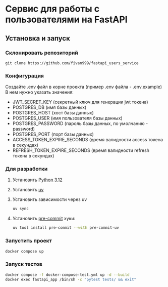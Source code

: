 # Cервис для работы с пользователями на FastAPI
## Установка и запуск
### Склонировать репозиторий
```
git clone https://github.com/fivan999/fastapi_users_service
```
### Конфигурация
Создайте .env файл в корне проекта (пример .env файла - .env.example) <br>
В нем нужно указать значения:<br>
- JWT_SECRET_KEY (секретный ключ для генерации jwt токена)<br>
- POSTGRES_DB (имя базы данных)
- POSTGRES_HOST (хост базы данных)
- POSTGRES_USER (имя пользователя базы данных)
- POSTGRES_PASSWORD (пароль базы данных, по умолчанию - password)
- POSTGRES_PORT (порт базы данных)
- ACCESS_TOKEN_EXPIRE_SECONDS (время валидности access токена в секундах)
- REFRESH_TOKEN_EXPIRE_SECONDS (время валидности refresh токена в секундах)
### Для разработки
1. Установить [Python 3.12](https://www.python.org/downloads/)
2. Установить [uv](https://docs.astral.sh/uv/)
3. Установить зависимости через uv
   ```bash
   uv sync
   ```
4. Установить [pre-commit](https://pre-commit.com/) хуки:

   ```bash
   uv tool install pre-commit --with pre-commit-uv
   ```
### Запустить проект
```bash
docker compose up
```
### Запуск тестов
```bash
docker compose -f docker-compose-test.yml up -d --build
docker exec fastapi_app /bin/sh -c "pytest tests/ && exit"
```